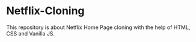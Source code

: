 # Netflix-Cloning
This repository is about Netflix Home Page cloning with the help of HTML, CSS and Vanilla JS. 

